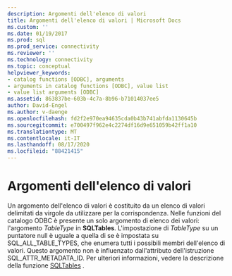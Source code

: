 ```yaml
---
description: Argomenti dell'elenco di valori
title: Argomenti dell'elenco di valori | Microsoft Docs
ms.custom: ''
ms.date: 01/19/2017
ms.prod: sql
ms.prod_service: connectivity
ms.reviewer: ''
ms.technology: connectivity
ms.topic: conceptual
helpviewer_keywords:
- catalog functions [ODBC], arguments
- arguments in catalog functions [ODBC], value list
- value list arguments [ODBC]
ms.assetid: 863837be-603b-4c7a-8b96-b71014037ee5
author: David-Engel
ms.author: v-daenge
ms.openlocfilehash: fd2f2e970ea94635cda0b43b741abfda1130645b
ms.sourcegitcommit: e700497f962e4c2274df16d9e651059b42ff1a10
ms.translationtype: MT
ms.contentlocale: it-IT
ms.lasthandoff: 08/17/2020
ms.locfileid: "88421415"
---
```

# <a name="value-list-arguments"></a>Argomenti dell'elenco di valori
Un argomento dell'elenco di valori è costituito da un elenco di valori delimitati da virgole da utilizzare per la corrispondenza. Nelle funzioni del catalogo ODBC è presente un solo argomento di elenco dei valori: l'argomento *TableType* in **SQLTables**. L'impostazione di *TableType* su un puntatore null è uguale a quella di se è impostata su SQL_ALL_TABLE_TYPES, che enumera tutti i possibili membri dell'elenco di valori. Questo argomento non è influenzato dall'attributo dell'istruzione SQL_ATTR_METADATA_ID. Per ulteriori informazioni, vedere la descrizione della funzione [SQLTables](../../../odbc/reference/syntax/sqltables-function.md) .
